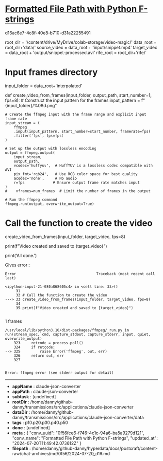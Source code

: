 # [Formatted File Path with Python F-strings](https://claude.ai/chat/0f56fce6-f746-4c1c-94a6-ba5a9279d121)

d16ac6e7-4c8f-40e8-b710-d31a22255491

root_dir = '/content/drive/MyDrive/colab-storage/video-magic/'
data_root = root_dir+'data/'
source_video = data_root + 'input/snippet.mp4'
target_video = data_root + 'output/snippet-processed.avi'
rife_root = root_dir+'rife/'

# Input frames directory
input_folder = data_root+'interpolated'

def create_video_from_frames(input_folder, output_path, start_number=1, fps=8):
    # Construct the input pattern for the frames
    input_pattern = f"{input_folder}/%08d.png"

    # Create the ffmpeg input with the frame range and explicit input frame rate
    input_stream = (
        ffmpeg
        .input(input_pattern, start_number=start_number, framerate=fps)
        .filter('fps', fps=fps)
    )

    # Set up the output with lossless encoding
    output = ffmpeg.output(
        input_stream,
        output_path,
        vcodec='huffyuv',  # HuffYUV is a lossless codec compatible with AVI
        pix_fmt='rgb24',   # Use RGB color space for best quality
        acodec='none',     # No audio
        r=fps             # Ensure output frame rate matches input
    )
    #    vframes=num_frames  # Limit the number of frames in the output

    # Run the ffmpeg command
    ffmpeg.run(output, overwrite_output=True)


# Call the function to create the video
create_video_from_frames(input_folder, target_video, fps=8)

print(f"Video created and saved to {target_video}")

print('All done.')

Gives error :

```
Error                                     Traceback (most recent call last)

```


```
<ipython-input-21-080a868605c4> in <cell line: 33>()
     31 
     32 # Call the function to create the video
---> 33 create_video_from_frames(input_folder, target_video, fps=8)
     34 
     35 print(f"Video created and saved to {target_video}")


```

1 frames

```
/usr/local/lib/python3.10/dist-packages/ffmpeg/_run.py in run(stream_spec, cmd, capture_stdout, capture_stderr, input, quiet, overwrite_output)
    323     retcode = process.poll()
    324     if retcode:
--> 325         raise Error('ffmpeg', out, err)
    326     return out, err
    327 


```


```
Error: ffmpeg error (see stderr output for detail)
```

---

* **appName** : claude-json-converter
* **appPath** : claude-json-converter
* **subtask** : [undefined]
* **rootDir** : /home/danny/github-danny/transmissions/src/applications/claude-json-converter
* **dataDir** : /home/danny/github-danny/transmissions/src/applications/claude-json-converter/data
* **tags** : p10.p20.p30.p40.p50
* **done** : [undefined]
* **meta** : {
  "conv_uuid": "0f56fce6-f746-4c1c-94a6-ba5a9279d121",
  "conv_name": "Formatted File Path with Python F-strings",
  "updated_at": "2024-07-20T11:49:42.073612Z"
}
* **filepath** : /home/danny/github-danny/hyperdata/docs/postcraft/content-raw/chat-archives/md/0f56/2024-07-20_d16.md